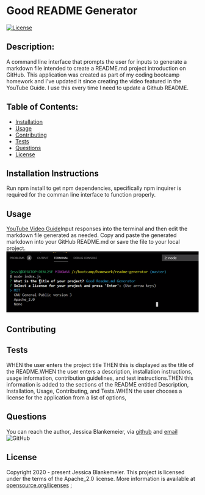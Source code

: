 # Good README Generator
[![License](https://img.shields.io/badge/License-Apache%202.0-blue.svg)](https://opensource.org/licenses/Apache-2.0)
## Description:  
 A command line interface that prompts the user for inputs to generate a markdown file intended to create a README.md project introduction on GitHub. This application was created as part of my coding bootcamp homework and I've updated it since creating the video featured in the YouTube Guide. I use this every time I need to update a Github README. 

    
## Table of Contents:
* [Installation](#installation-instructions)
* [Usage](#usage)
* [Contributing](#contributing)
* [Tests](#tests)
* [Questions](#questions)
* [License](#license-info)

## Installation Instructions
Run npm install to get npm dependencies, specifically npm inquirer is required for the comman line interface to function properly.

## Usage
[YouTube Video Guide](https://youtu.be/9zDJlqbyBhI)Input responses into the terminal and then edit the markdown file generated as needed. Copy and paste the generated markdown into your GitHub README.md or save the file to your local project.![ScreenShot](https://github.com/jessicablank/readme-generator/blob/master/screenshot.PNG)

## Contributing


## Tests
WHEN the user enters the project title THEN this is displayed as the title of the README.WHEN the user enters a description, installation instructions, usage information, contribution guidelines, and test instructions.THEN this information is added to the sections of the README entitled Description, Installation, Usage, Contributing, and Tests.WHEN the user chooses a license for the application from a list of options,

## Questions
You can reach the author, Jessica Blankemeier,  via [github](http://github.com/jessicablank) and [email](mailto:jessicablankemeier@gmail.com)
![GitHub](https://img.shields.io/github/followers/jessicablank?label=follow&style=social)

## License
Copyright 2020 - present Jessica Blankemeier.
This project is licensed under the terms of the Apache_2.0 license. 
More information is available at [opensource.org/licenses](https://opensource.org/licenses/Apache-2.0)
;